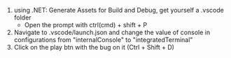 1. using .NET: Generate Assets for Build and Debug, get yourself a .vscode folder
    - Open the prompt with ctrl(cmd) + shift + P
2. Navigate to .vscode/launch.json and change the value of console in configurations from "internalConsole" to "integratedTerminal"
3. Click on the play btn with the bug on it (Ctrl + Shift + D)